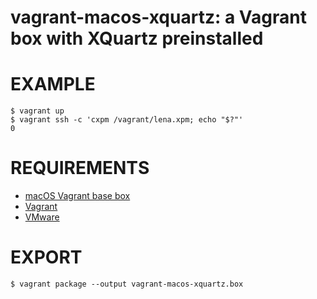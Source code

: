 # vagrant-macos-xquartz: a Vagrant box with XQuartz preinstalled

# EXAMPLE

```console
$ vagrant up
$ vagrant ssh -c 'cxpm /vagrant/lena.xpm; echo "$?"'
0
```

# REQUIREMENTS

* [macOS Vagrant base box](https://github.com/mcandre/packer-templates/tree/master/macos)
* [Vagrant](https://www.vagrantup.com)
* [VMware](https://www.vmware.com)

# EXPORT

```console
$ vagrant package --output vagrant-macos-xquartz.box
```
